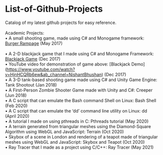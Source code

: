 # List-of-Github-Projects
Catalog of my latest github projects for easy reference. <br />
<br />
Academic Projects: <br />
•	A small shooting game, made using C# and Monogame framework: [Burger Rampage](https://github.com/nishantb15/Burger-Rampage)        (May 2017) <br />  
•	A 2-D blackjack game that I made using C# and Monogame Framework: [Blackjack Game](https://github.com/nishantb15/BlackJack-Game-on-C-and-Monogame-framework)                                                   (Dec 2017) <br />
•	YouTube video for demonstration of game above: [Blackjack Demo] (https://www.youtube.com/watch?v=HjnHCQRb6ew&ab_channel=NishantBhushan) 		                                                                 (Dec 2017) <br />
•	A 3-D tank-based shooting game made using C# and Unity Game Engine: Tank Shootout                                                  (Jan 2018) <br /> 
•	A First-Person Zombie Shooter Game made with Unity and C#: Creeper 	                                                               (Jun 2018) <br /> 
•	A C script that can emulate the Bash command Shell on Linux: Bash Shell 	                                                         (Feb 2020) <br /> 
•	A C script that can emulate the ‘dd’ command line utility on Linux: dd 	                                                         (April 2020) <br /> 
•	A tutorial I made on using pthreads in C:  Pthreads tutorial			                                                                 (May 2020) <br /> 
•	A terrain generated from triangular meshes using the Diamond-Square Algorithm using WebGL and JavaScript: Terrain 	 	 	 	 	 			 (Oct 2020) <br /> 
•	Skybox of a scene in London and rendering of a teapot made of triangular meshes using WebGL and JavaScript: Skybox and Teapot			 (Oct 2020) <br /> 
•	Ray Tracer that I made as a project using C/C++: Ray Tracer			                                                                   (May 2021) <br /> 
